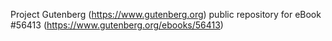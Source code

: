 Project Gutenberg (https://www.gutenberg.org) public repository for
eBook #56413 (https://www.gutenberg.org/ebooks/56413)
